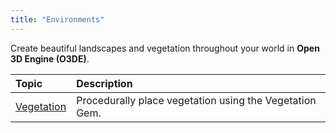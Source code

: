 ```yaml
---
title: "Environments"
---
```


Create beautiful landscapes and vegetation throughout your world in **Open 3D Engine (O3DE)**.

| Topic | Description |
| :-- | :-- |
| [Vegetation](./vegetation/) | Procedurally place vegetation using the Vegetation Gem. |